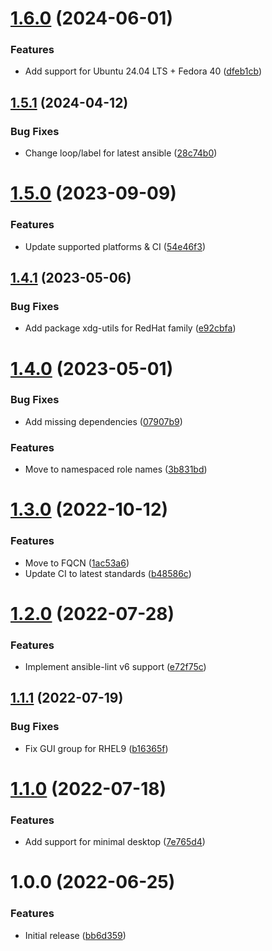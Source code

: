 # [1.6.0](https://github.com/de-it-krachten/ansible-role-gnome_desktop/compare/v1.5.1...v1.6.0) (2024-06-01)


### Features

* Add support for Ubuntu 24.04 LTS + Fedora 40 ([dfeb1cb](https://github.com/de-it-krachten/ansible-role-gnome_desktop/commit/dfeb1cb5d5c5e00bbcfe5a2e5a4a355535f6774e))

## [1.5.1](https://github.com/de-it-krachten/ansible-role-gnome_desktop/compare/v1.5.0...v1.5.1) (2024-04-12)


### Bug Fixes

* Change loop/label for latest ansible ([28c74b0](https://github.com/de-it-krachten/ansible-role-gnome_desktop/commit/28c74b051b638a1f1a893a66c4c79a324fc962c7))

# [1.5.0](https://github.com/de-it-krachten/ansible-role-gnome_desktop/compare/v1.4.1...v1.5.0) (2023-09-09)


### Features

* Update supported platforms & CI ([54e46f3](https://github.com/de-it-krachten/ansible-role-gnome_desktop/commit/54e46f3a89aa20c904842258ba8e4cab7f696a52))

## [1.4.1](https://github.com/de-it-krachten/ansible-role-gnome_desktop/compare/v1.4.0...v1.4.1) (2023-05-06)


### Bug Fixes

* Add package xdg-utils for RedHat family ([e92cbfa](https://github.com/de-it-krachten/ansible-role-gnome_desktop/commit/e92cbfa1d7872e8a702e45341ec5fdce6ae4d999))

# [1.4.0](https://github.com/de-it-krachten/ansible-role-gnome_desktop/compare/v1.3.0...v1.4.0) (2023-05-01)


### Bug Fixes

* Add missing dependencies ([07907b9](https://github.com/de-it-krachten/ansible-role-gnome_desktop/commit/07907b9f55c305bfd8883ea9769618ef4cd6e538))


### Features

* Move to namespaced role names ([3b831bd](https://github.com/de-it-krachten/ansible-role-gnome_desktop/commit/3b831bd9f2512568eca35ebe1a2c3d4a125d494b))

# [1.3.0](https://github.com/de-it-krachten/ansible-role-gnome_desktop/compare/v1.2.0...v1.3.0) (2022-10-12)


### Features

* Move to FQCN ([1ac53a6](https://github.com/de-it-krachten/ansible-role-gnome_desktop/commit/1ac53a6ec11d6bf1688dec5ff818812faf770fb2))
* Update CI to latest standards ([b48586c](https://github.com/de-it-krachten/ansible-role-gnome_desktop/commit/b48586c6b03ab4e6ae10580bb8c3e96aaf97e948))

# [1.2.0](https://github.com/de-it-krachten/ansible-role-gnome_desktop/compare/v1.1.1...v1.2.0) (2022-07-28)


### Features

* Implement ansible-lint v6 support ([e72f75c](https://github.com/de-it-krachten/ansible-role-gnome_desktop/commit/e72f75c3810019a64472962014333ce67bb06468))

## [1.1.1](https://github.com/de-it-krachten/ansible-role-gnome_desktop/compare/v1.1.0...v1.1.1) (2022-07-19)


### Bug Fixes

* Fix GUI group for RHEL9 ([b16365f](https://github.com/de-it-krachten/ansible-role-gnome_desktop/commit/b16365fd4e6ab52f8ccb2e59b5b1ac167b5a5982))

# [1.1.0](https://github.com/de-it-krachten/ansible-role-gnome_desktop/compare/v1.0.0...v1.1.0) (2022-07-18)


### Features

* Add support for minimal desktop ([7e765d4](https://github.com/de-it-krachten/ansible-role-gnome_desktop/commit/7e765d41681df617c1e7dd442c571fac62718945))

# 1.0.0 (2022-06-25)


### Features

* Initial release ([bb6d359](https://github.com/de-it-krachten/ansible-role-gnome_desktop/commit/bb6d35945f7430ca3dc5dec0b4cd26f45e50f5ce))
